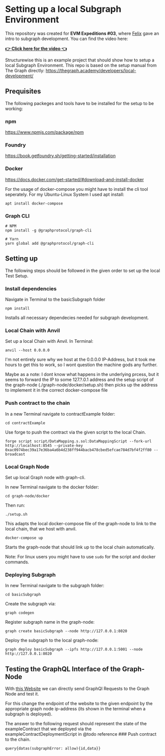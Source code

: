 # Setting up a local Subgraph Environment

This repository was created for **EVM Expeditions #03**, where [Felix](https://github.com/FHieser) gave an intro to subgraph development. You can find the video here:

[**👉 Click here for the video 👈**](https://www.youtube.com/watch?v=vCn7umrSnSg)

Structurewise this is an example project that should show how to setup a local Subgraph Environment.
This repo is based on the setup manual from The Graph directly:
https://thegraph.academy/developers/local-development/

## Prequisites

The following packeges and tools have to be installed for the setup to be working:

### npm

https://www.npmjs.com/package/npm

### Foundry

https://book.getfoundry.sh/getting-started/installation

### Docker
https://docs.docker.com/get-started/#download-and-install-docker

For the usage of docker-compose you might have to install the cli tool seperately. For my Ubuntu-Linux System I used apt install:
```
apt install docker-compose 
```

### Graph CLI
```
# NPM
npm install -g @graphprotocol/graph-cli

# Yarn
yarn global add @graphprotocol/graph-cli
```

## Setting up

The following steps should be followed in the given order to set up the local Test Setup.

### Install dependencies

Navigate in Terminal to the basicSubgraph folder

```
npm install
```

Installs all necessary dependecies needed for subgraph development.

### Local Chain with Anvil

Set up a local Chain with Anvil. In Terminal:

```
anvil --host 0.0.0.0
```

I'm not entirely sure why we host at the 0.0.0.0 IP-Address, but it took me hours to get this to work, so I wont question the machine gods any further.

Maybe as a note: I dont know what happens in the underlying prcess, but it seems to forward the IP to some 127.?.0.1 address and the setup script of the graph-node (./graph-node/docker/setup.sh) then picks up the address to implement it in the correct docker-compose file

### Push contract to the chain

In a new Terminal navigate to contractExample folder:

```
cd contractExample
```

Use forge to push the contract via the given script to the local Chain.

```
forge script script/DataMapping.s.sol:DataMappingScript --fork-url http://localhost:8545 --private-key 0xac0974bec39a17e36ba4a6b4d238ff944bacb478cbed5efcae784d7bf4f2ff80 --broadcast
```

### Local Graph Node

Set up local Graph node with graph-cli.

In new Terminal navigate to the docker folder:

```
cd graph-node/docker
```

Then run:

```
./setup.sh
```

This adapts the local docker-compose file of the graph-node to link to the local chain, that we host with anvil.

```
docker-compose up
```

Starts the graph-node that should link up to the local chain automatically.

Note: For linux users you might have to use ```sudo``` for the script and docker commands.

### Deploying Subgraph

In new Terminal navigate to the subgraph folder:

```
cd basicSubgraph
```

Create the subgraph via:

```
graph codegen
```

Register subgraph name in the graph-node:

```
graph create basicSubgraph --node http://127.0.0.1:8020
```

Deploy the subgraph to the local graph-node:

```
graph deploy basicSubgraph --ipfs http://127.0.0.1:5001 --node http://127.0.0.1:8020
```



## Testing the GraphQL Interface of the Graph-Node

With [this Website](https://lucasconstantino.github.io/graphiql-online/) we can directly send GraphQl Requests to the Graph Node and test it.

For this change the endpoint of the website to the given endpoint by the appropriate graph node ip-address (its shown in the terminal when a subgraph is deployed).  

The answer to the following request should represent the state of the exampleContract that we deployed via the exampleContractDeploymentScript in @todo reference ### Push contract to the chain.

```
query{datas(subgraphError: allow){id,data}}
```
